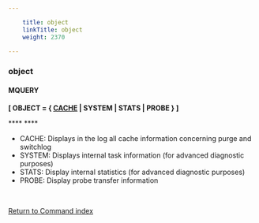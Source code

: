 ```yaml
---

    title: object 
    linkTitle: object
    weight: 2370

---
```

<span id="object"></span>

### object

#### MQUERY

****\[ OBJECT = { <u>CACHE</u> | SYSTEM | STATS | PROBE } \]****

**** ****

- CACHE: Displays in the log all cache information concerning purge and switchlog
- SYSTEM: Displays internal task information (for advanced diagnostic purposes)
- STATS: Display internal statistics (for advanced diagnostic purposes)
- PROBE: Display probe transfer information

 

[Return to Command index](../../)

 
